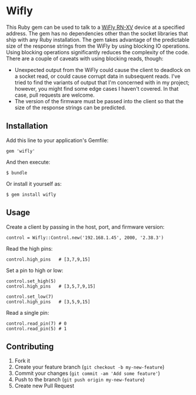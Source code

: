 # Wifly

This Ruby gem can be used to talk to a [WiFly RN-XV](http://www.rovingnetworks.com/products/RN171XV) device at a specified address.  The gem has no dependencies other than the socket libraries that ship with any Ruby installation.  The gem takes advantage of the predictable size of the response strings from the WiFly by using blocking IO operations.  Using blocking operations significantly reduces the complexity of the code.  There are a couple of caveats with using blocking reads, though: 
* Unexpected output from the WiFly could cause the client to deadlock on a socket read, or could cause corrupt data in subsequent reads.  I've tried to find the variants of output that I'm concerned with in my project; however, you might find some edge cases I haven't covered.  In that case, pull requests are welcome. 
* The version of the firmware must be passed into the client so that the size of the response strings can be predicted.  

## Installation

Add this line to your application's Gemfile:

    gem 'wifly'

And then execute:

    $ bundle

Or install it yourself as:

    $ gem install wifly

## Usage
Create a client by passing in the host, port, and firmware version:

    control = Wifly::Control.new('192.168.1.45', 2000, '2.38.3')

Read the high pins:

    control.high_pins   # [3,7,9,15]

Set a pin to high or low:

    control.set_high(5)
    control.high_pins   # [3,5,7,9,15]

    control.set_low(7)
    control.high_pins   # [3,5,9,15]

Read a single pin:

    control.read_pin(7) # 0
    control.read_pin(5) # 1

## Contributing

1. Fork it
2. Create your feature branch (`git checkout -b my-new-feature`)
3. Commit your changes (`git commit -am 'Add some feature'`)
4. Push to the branch (`git push origin my-new-feature`)
5. Create new Pull Request

